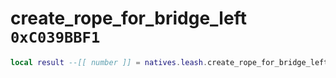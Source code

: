 # create_rope_for_bridge_left `0xC039BBF1`

```lua
local result --[[ number ]] = natives.leash.create_rope_for_bridge_left(_unk0 --[[ number ]], _unk1 --[[ number ]], _unk2 --[[ number ]])
```